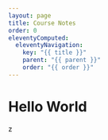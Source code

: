 ```yaml
---
layout: page
title: Course Notes
order: 0
eleventyComputed:
  eleventyNavigation:
    key: "{{ title }}"
    parent: "{{ parent }}"
    order: "{{ order }}"
---
```


# Hello World

z
